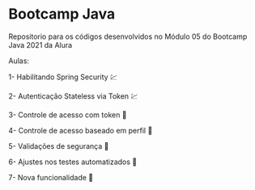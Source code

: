 # Bootcamp Java
Repositorio para os códigos desenvolvidos no Módulo 05 do Bootcamp Java 2021 da Alura

Aulas:

1- Habilitando Spring Security :chart:

2- Autenticação Stateless via Token :chart:

3- Controle de acesso com token :construction:

4- Controle de acesso baseado em perfil :construction:

5- Validações de segurança :construction:

6- Ajustes nos testes automatizados :construction:

7- Nova funcionalidade :construction: